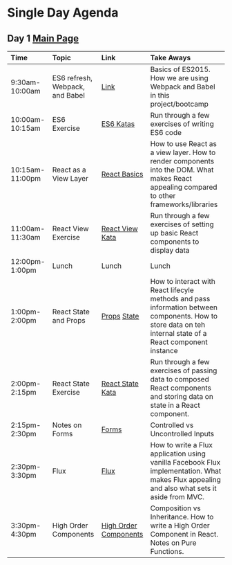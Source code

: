 Single Day Agenda
====================

Day 1 [Main Page][Index]
---------------------

| Time  | Topic  | Link | Take Aways |
| :------------ | :---------------| :-----| :--------------- |
| 9:30am-10:00am | ES6 refresh, Webpack, and Babel | [Link][Day0] | Basics of ES2015. How we are using Webpack and Babel in this project/bootcamp |
| 10:00am-10:15am | ES6 Exercise | [ES6 Katas][ES6 Katas] | Run through a few exercises of writing ES6 code |
| 10:15am-11:00pm | React as a View Layer | [React Basics][Day1] | How to use React as a view layer. How to render components into the DOM. What makes React appealing compared to other frameworks/libraries |
| 11:00am-11:30am | React View Exercise | [React View Kata][React View Kata] | Run through a few exercises of setting up basic React components to display data |
| 12:00pm-1:00pm | Lunch | Lunch | Lunch |
| 1:00pm-2:00pm | React State and Props | [Props][Day2] [State][Day3] | How to interact with React lifecyle methods and pass information between components. How to store data on teh internal state of a React component instance |
| 2:00pm-2:15pm | React State Exercise | [React State Kata][React State Kata] | Run through a few exercises of passing data to composed React components and storing data on state in a React component. |
| 2:15pm-2:30pm | Notes on Forms | [Forms][Day4] | Controlled vs Uncontrolled Inputs |
| 2:30pm-3:30pm | Flux | [Flux][Day5] | How to write a Flux application using vanilla Facebook Flux implementation. What makes Flux appealing and also what sets it aside from MVC. |
| 3:30pm-4:30pm | High Order Components | [High Order Components ][Day6] | Composition vs Inheritance. How to write a High Order Component in React. Notes on Pure Functions. |


[ES6 Katas]: http://codepen.io/westeezy/pen/EVvJQJ?editors=001
[React View Kata]: http://codepen.io/westeezy/pen/epGgdB
[React State Kata]: http://codepen.io/westeezy/pen/Qjqddw

[Index]: http://westinwrzesinski.com/ReactJS-Bootcamp/slides/
[Day0]: http://westinwrzesinski.com/ReactJS-Bootcamp/slides/day0#/
[Day1]: http://westinwrzesinski.com/ReactJS-Bootcamp/slides/day1#/
[Day2]: http://westinwrzesinski.com/ReactJS-Bootcamp/slides/day2#/
[Day3]: http://westinwrzesinski.com/ReactJS-Bootcamp/slides/day3#/
[Day4]: http://westinwrzesinski.com/ReactJS-Bootcamp/slides/day4#/
[Day5]: http://westinwrzesinski.com/ReactJS-Bootcamp/slides/day5#/
[Day6]: http://westinwrzesinski.com/ReactJS-Bootcamp/slides/day6#/
[TypeScript]: https://github.com/westeezy/ReactJS-Bootcamp/tree/typescript

